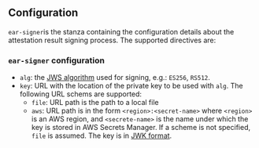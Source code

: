 ## Configuration

`ear-signer`is the stanza containing the configuration details about the
attestation result signing process.  The supported directives are:

### `ear-signer` configuration

- `alg`: the [JWS algorithm](https://www.iana.org/assignments/jose/jose.xhtml#web-signature-encryption-algorithms)
used for signing, e.g.: `ES256`, `RS512`.
- `key`: URL with the location of the private key to be used with `alg`. The
following URL schems are supported:
  - `file`: URL path is the path to a local file
  - `aws`: URL path is in the form `<region>:<secret-name>` where `<region>`
    is an AWS region, and `<secrete-name>` is the name under which the key is
    stored in AWS Secrets Manager.
  If a scheme is not specified, `file` is assumed.
  The key is in [JWK format](https://datatracker.ietf.org/doc/rfc7517/).

